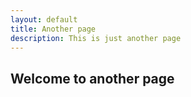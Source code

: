 ```yaml
---
layout: default
title: Another page
description: This is just another page
---
```


## Welcome to another page

